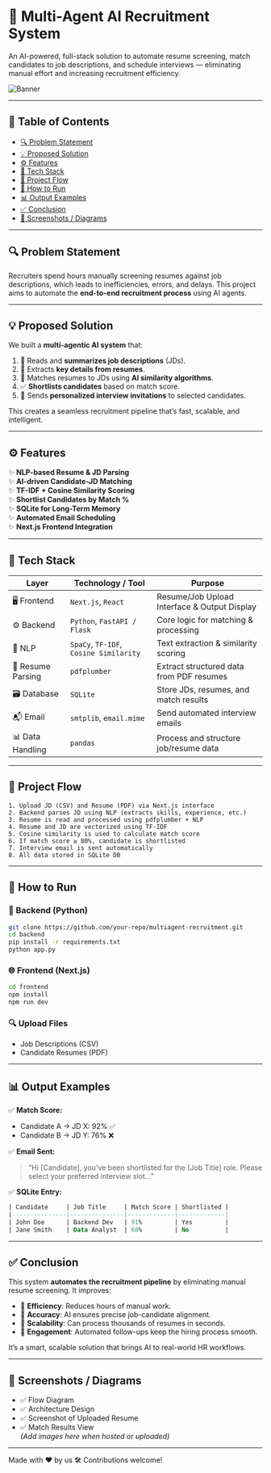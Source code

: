 

# 🤖 Multi-Agent AI Recruitment System

An AI-powered, full-stack solution to automate resume screening, match candidates to job descriptions, and schedule interviews — eliminating manual effort and increasing recruitment efficiency.  

![Banner](https://img.shields.io/badge/Built%20With-Python%20%7C%20Next.js%20%7C%20NLP%20%7C%20SQLite-blue?style=for-the-badge)

---

## 📌 Table of Contents
- [🔍 Problem Statement](#-problem-statement)
- [💡 Proposed Solution](#-proposed-solution)
- [⚙️ Features](#️-features)
- [🧠 Tech Stack](#-tech-stack)
- [🔄 Project Flow](#-project-flow)
- [🧪 How to Run](#-how-to-run)
- [📊 Output Examples](#-output-examples)
- [✅ Conclusion](#-conclusion)
- [📸 Screenshots / Diagrams](#-screenshots--diagrams)

---

## 🔍 Problem Statement

Recruiters spend hours manually screening resumes against job descriptions, which leads to inefficiencies, errors, and delays. This project aims to automate the **end-to-end recruitment process** using AI agents.

---

## 💡 Proposed Solution

We built a **multi-agentic AI system** that:

1. 📝 Reads and **summarizes job descriptions** (JDs).
2. 📄 Extracts **key details from resumes**.
3. 🤝 Matches resumes to JDs using **AI similarity algorithms**.
4. ✅ **Shortlists candidates** based on match score.
5. 📧 Sends **personalized interview invitations** to selected candidates.

This creates a seamless recruitment pipeline that’s fast, scalable, and intelligent.

---

## ⚙️ Features

✨ **NLP-based Resume & JD Parsing**  
✨ **AI-driven Candidate-JD Matching**  
✨ **TF-IDF + Cosine Similarity Scoring**  
✨ **Shortlist Candidates by Match %**  
✨ **SQLite for Long-Term Memory**  
✨ **Automated Email Scheduling**  
✨ **Next.js Frontend Integration**

---

## 🧠 Tech Stack

| Layer            | Technology / Tool               | Purpose                                      |
|------------------|----------------------------------|----------------------------------------------|
| 🖥️ Frontend      | `Next.js`, `React`              | Resume/Job Upload Interface & Output Display |
| ⚙️ Backend       | `Python`, `FastAPI / Flask`     | Core logic for matching & processing         |
| 🧠 NLP           | `SpaCy`, `TF-IDF`, `Cosine Similarity` | Text extraction & similarity scoring   |
| 📄 Resume Parsing| `pdfplumber`                    | Extract structured data from PDF resumes     |
| 🗃️ Database      | `SQLite`                        | Store JDs, resumes, and match results        |
| 📬 Email         | `smtplib`, `email.mime`         | Send automated interview emails              |
| 📊 Data Handling | `pandas`                        | Process and structure job/resume data        |

---

## 🔄 Project Flow

```
1. Upload JD (CSV) and Resume (PDF) via Next.js interface
2. Backend parses JD using NLP (extracts skills, experience, etc.)
3. Resume is read and processed using pdfplumber + NLP
4. Resume and JD are vectorized using TF-IDF
5. Cosine similarity is used to calculate match score
6. If match score ≥ 80%, candidate is shortlisted
7. Interview email is sent automatically
8. All data stored in SQLite DB
```

---

## 🧪 How to Run

### 🐍 Backend (Python)
```bash
git clone https://github.com/your-repo/multiagent-recruitment.git
cd backend
pip install -r requirements.txt
python app.py
```

### 🌐 Frontend (Next.js)
```bash
cd frontend
npm install
npm run dev
```

### 🔍 Upload Files
- Job Descriptions (CSV)
- Candidate Resumes (PDF)

---

## 📊 Output Examples

✅ **Match Score:**  
- Candidate A → JD X: 92% ✅  
- Candidate B → JD Y: 76% ❌  

✅ **Email Sent:**  
> “Hi [Candidate], you’ve been shortlisted for the [Job Title] role. Please select your preferred interview slot...”

✅ **SQLite Entry:**  
```sql
| Candidate     | Job Title     | Match Score | Shortlisted |
|---------------|---------------|-------------|-------------|
| John Doe      | Backend Dev   | 91%         | Yes         |
| Jane Smith    | Data Analyst  | 68%         | No          |
```

---

## ✅ Conclusion

This system **automates the recruitment pipeline** by eliminating manual resume screening. It improves:
- 🔹 **Efficiency**: Reduces hours of manual work.
- 🔹 **Accuracy**: AI ensures precise job-candidate alignment.
- 🔹 **Scalability**: Can process thousands of resumes in seconds.
- 🔹 **Engagement**: Automated follow-ups keep the hiring process smooth.

It’s a smart, scalable solution that brings AI to real-world HR workflows.

---

## 📸 Screenshots / Diagrams

- ✅ Flow Diagram  
- ✅ Architecture Design  
- ✅ Screenshot of Uploaded Resume  
- ✅ Match Results View  
*(Add images here when hosted or uploaded)*

---

Made with ❤️ by us
🛠️ Contributions welcome!
